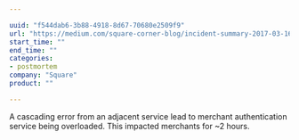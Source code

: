 ```yaml
---

uuid: "f544dab6-3b88-4918-8d67-70680e2509f9"
url: "https://medium.com/square-corner-blog/incident-summary-2017-03-16-2f65be39297"
start_time: ""
end_time: ""
categories:
- postmortem
company: "Square"
product: ""

---
```


A cascading error from an adjacent service lead to merchant authentication service being overloaded. This impacted merchants for ~2 hours.
